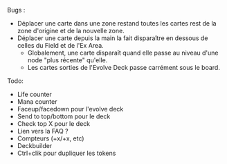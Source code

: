 Bugs :
- Déplacer une carte dans une zone restand toutes les cartes rest de la zone d'origine et de la nouvelle zone.
- Déplacer une carte depuis la main la fait disparaître en dessous de celles du Field et de l'Ex Area.
  - Globalement, une carte disparaît quand elle passe au niveau d'une node "plus récente" qu'elle.
  - Les cartes sorties de l'Evolve Deck passe carrément sous le board.

Todo:
- Life counter
- Mana counter
- Faceup/facedown pour l'evolve deck
- Send to top/bottom pour le deck
- Check top X pour le deck
- Lien vers la FAQ ?
- Compteurs (+x/+x, etc)
- Deckbuilder
- Ctrl+clik pour dupliquer les tokens
